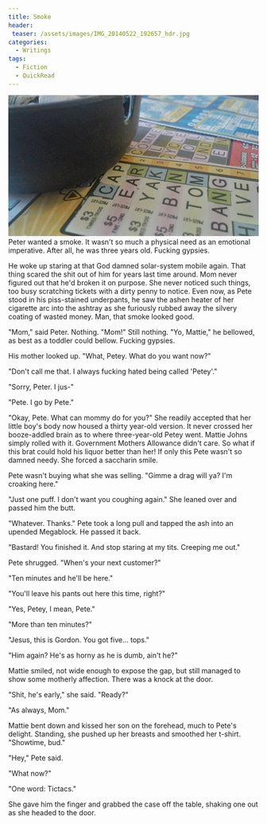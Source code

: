 ```yaml
---
title: Smoke
header:
 teaser: /assets/images/IMG_20140522_192657_hdr.jpg
categories:
  - Writings
tags:
  - Fiction
  - QuickRead
---
```

<img src="/assets/images/IMG_20140522_192657_hdr.jpg">Peter wanted a smoke. It wasn't so much a physical need as an emotional imperative. After all, he was three years old. Fucking gypsies.

He woke up staring at that God damned solar-system mobile again. That thing scared the shit out of him for years last time around. Mom never figured out that he'd broken it on purpose. She never noticed such things, too busy scratching tickets with a dirty penny to notice. Even now, as Pete stood in his piss-stained underpants, he saw the ashen heater of her cigarette arc into the ashtray as she furiously rubbed away the silvery coating of wasted money. Man, that smoke looked good.

"Mom," said Peter. Nothing. "Mom!" Still nothing. "Yo, Mattie," he bellowed, as best as a toddler could bellow. Fucking gypsies.

His mother looked up. "What, Petey. What do you want now?"

"Don't call me that. I always fucking hated being called 'Petey'."

"Sorry, Peter. I jus-"

"Pete. I go by Pete."

"Okay, Pete. What can mommy do for you?" She readily accepted that her little boy's body now housed a thirty year-old version. It never crossed her booze-addled brain as to where three-year-old Petey went. Mattie Johns simply rolled with it. Government Mothers Allowance didn't care. So what if this brat could hold his liquor better than her! If only this Pete wasn't so damned needy. She forced a saccharin smile.

Pete wasn't buying what she was selling. "Gimme a drag will ya? I'm croaking here."

"Just one puff. I don't want you coughing again." She leaned over and passed him the butt.

"Whatever. Thanks." Pete took a long pull and tapped the ash into an upended Megablock. He passed it back.

"Bastard! You finished it. And stop staring at my tits. Creeping me out."

Pete shrugged. "When's your next customer?"

"Ten minutes and he'll be here."

"You'll leave his pants out here this time, right?"

"Yes, Petey, I mean, Pete."

"More than ten minutes?"

"Jesus, this is Gordon. You got five... tops."

"Him again? He's as horny as he is dumb, ain't he?"

Mattie smiled, not wide enough to expose the gap, but still managed to show some motherly affection. There was a knock at the door.

"Shit, he's early," she said. "Ready?"

"As always, Mom."

Mattie bent down and kissed her son on the forehead, much to Pete's delight. Standing, she pushed up her breasts and smoothed her t-shirt. "Showtime, bud."

"Hey," Pete said.

"What now?"

"One word: Tictacs."

She gave him the finger and grabbed the case off the table, shaking one out as she headed to the door.